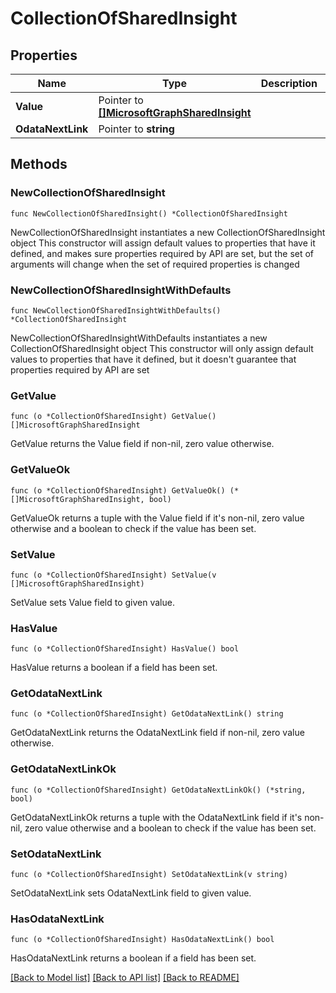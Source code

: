 # CollectionOfSharedInsight

## Properties

Name | Type | Description | Notes
------------ | ------------- | ------------- | -------------
**Value** | Pointer to [**[]MicrosoftGraphSharedInsight**](MicrosoftGraphSharedInsight.md) |  | [optional] 
**OdataNextLink** | Pointer to **string** |  | [optional] 

## Methods

### NewCollectionOfSharedInsight

`func NewCollectionOfSharedInsight() *CollectionOfSharedInsight`

NewCollectionOfSharedInsight instantiates a new CollectionOfSharedInsight object
This constructor will assign default values to properties that have it defined,
and makes sure properties required by API are set, but the set of arguments
will change when the set of required properties is changed

### NewCollectionOfSharedInsightWithDefaults

`func NewCollectionOfSharedInsightWithDefaults() *CollectionOfSharedInsight`

NewCollectionOfSharedInsightWithDefaults instantiates a new CollectionOfSharedInsight object
This constructor will only assign default values to properties that have it defined,
but it doesn't guarantee that properties required by API are set

### GetValue

`func (o *CollectionOfSharedInsight) GetValue() []MicrosoftGraphSharedInsight`

GetValue returns the Value field if non-nil, zero value otherwise.

### GetValueOk

`func (o *CollectionOfSharedInsight) GetValueOk() (*[]MicrosoftGraphSharedInsight, bool)`

GetValueOk returns a tuple with the Value field if it's non-nil, zero value otherwise
and a boolean to check if the value has been set.

### SetValue

`func (o *CollectionOfSharedInsight) SetValue(v []MicrosoftGraphSharedInsight)`

SetValue sets Value field to given value.

### HasValue

`func (o *CollectionOfSharedInsight) HasValue() bool`

HasValue returns a boolean if a field has been set.

### GetOdataNextLink

`func (o *CollectionOfSharedInsight) GetOdataNextLink() string`

GetOdataNextLink returns the OdataNextLink field if non-nil, zero value otherwise.

### GetOdataNextLinkOk

`func (o *CollectionOfSharedInsight) GetOdataNextLinkOk() (*string, bool)`

GetOdataNextLinkOk returns a tuple with the OdataNextLink field if it's non-nil, zero value otherwise
and a boolean to check if the value has been set.

### SetOdataNextLink

`func (o *CollectionOfSharedInsight) SetOdataNextLink(v string)`

SetOdataNextLink sets OdataNextLink field to given value.

### HasOdataNextLink

`func (o *CollectionOfSharedInsight) HasOdataNextLink() bool`

HasOdataNextLink returns a boolean if a field has been set.


[[Back to Model list]](../README.md#documentation-for-models) [[Back to API list]](../README.md#documentation-for-api-endpoints) [[Back to README]](../README.md)


